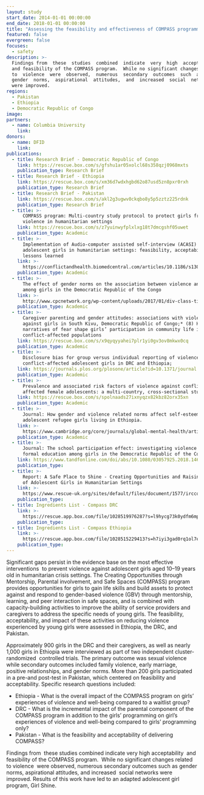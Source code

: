 ```yaml
---
layout: study
start_date: 2014-01-01 00:00:00
end_date: 2018-01-01 00:00:00
title: "Assessing the feasibility and effectiveness of COMPASS programming\_to prevent \_violence against adolescent girls"
featured: false
evergreen: false
focuses:
  - safety
description: >-
  Findings from  these  studies  combined  indicate  very  high  acceptability 
  and feasibility of the COMPASS program.  While no significant changes related 
  to  violence  were  observed,  numerous  secondary  outcomes  such  as 
  gender  norms,  aspirational  attitudes,  and  increased  social  networks 
  were improved.
regions:
  - Pakistan
  - Ethiopia
  - Democratic Republic of Congo
image:
partners:
  - name: Columbia University
    link:
donors:
  - name: DFID
    link:
publications:
  - title: Research Brief - Democratic Republic of Congo
    link: https://rescue.box.com/s/gfshu1ar05xolcl68s358qzj0968mxts
    publication_type: Research Brief
  - title: Research Brief - Ethiopia
    link: https://rescue.box.com/s/xm36d7wdxhgbd62o87usd5zn8pxr0rxh
    publication_type: Research Brief
  - title: Research Brief - Pakistan
    link: https://rescue.box.com/s/akl2g3ugwv0ckqbo8y5p5zztz225rdnk
    publication_type: Research Brief
  - title: >-
      COMPASS program: Multi-country study protocol to protect girls from
      violence in humanitarian settings
    link: https://rescue.box.com/s/z7yuinwyfplxlxg18t7dmcgshf05uwet
    publication_type: Academic
  - title: >-
      Implementation of Audio-computer assisted self-interview (ACASI) among
      adolescent girls in humanitarian settings: feasibility, acceptability and
      lessons learned
    link: >-
      https://conflictandhealth.biomedcentral.com/articles/10.1186/s13031-016-0098-1
    publication_type: Academic
  - title: >-
      The effect of gender norms on the association between violence and hope
      among girls in the Democratic Republic of the Congo
    link: >-
      http://www.cpcnetwork.org/wp-content/uploads/2017/01/div-class-title-the-effect-of-gender-norms-on-the-association-between-violence-and-hope-among-girls-in-the-democratic-republic-of-the-congo-div.pdf
    publication_type: Academic
  - title: >-
      Caregiver parenting and gender attitudes: associations with violence
      against girls in South Kivu, Democratic Republic of Congo;* (8) How
      narratives of fear shape girls’ participation in community life in two
      conflict-affected populations
    link: https://rescue.box.com/s/x9qyqyyahei7plr1yi0gv3ov8mkwx0cq
    publication_type: Academic
  - title: >-
      Disclosure bias for group versus individual reporting of violence amongst
      conflict-affected adolescent girls in DRC and Ethiopia;
    link: https://journals.plos.org/plosone/article?id=10.1371/journal.pone.0174741
    publication_type: Academic
  - title: >-
      Prevalence and associated risk factors of violence against conflict-
      affected female adolescents: a multi-country, cross-sectional study
    link: https://rescue.box.com/s/spolnaads27ixnyqzx82kbz82orx35xn
    publication_type: Academic
  - title: >-
      Journal: How gender and violence related norms affect self-esteem among
      adolescent refugee girls living in Ethiopia.
    link: >-
      https://www.cambridge.org/core/journals/global-mental-health/article/how-gender-and-violencerelated-norms-affect-selfesteem-among-adolescent-refugee-girls-living-in-ethiopia/8911BCBA072D18CD26FD4B14515767A0
    publication_type: Academic
  - title: >-
      Journal: The school participation effect: investigating violence and
      formal education among girls in the Democratic Republic of the Congo
    link: https://www.tandfonline.com/doi/abs/10.1080/03057925.2018.1464384
    publication_type:
  - title: >-
      Report: A Safe Place to Shine - Creating Opportunities and Raising Voices
      of Adolescent Girls in Humanitarian Settings
    link: >-
      https://www.rescue-uk.org/sites/default/files/document/1577/irccompassglobalreport.pdf
    publication_type:
  - title: Ingredients List - Compass DRC
    link: >-
      https://rescue.app.box.com/file/1028519976287?s=l9hycg73k0ydfm6mp9lyr3ntjo5ycapy
    publication_type:
  - title: Ingredients List - Compass Ethiopia
    link: >-
      https://rescue.app.box.com/file/1028515229413?s=h7iyi3gad0rq1ol7ez383pmog2xu8d3p
    publication_type:
---
```

Significant gaps persist in the evidence base on the most effective interventions&nbsp; to prevent violence against adolescent girls aged 10–19 years old in humanitarian crisis settings. The Creating Opportunities through Mentorship, Parental involvement, and Safe Spaces (COMPASS) program provides opportunities for girls to gain life skills and build assets to protect against and respond to gender-based violence (GBV) through mentorship, learning, and peer interaction in safe spaces, and is combined with capacity-building activities to improve the ability of service providers and caregivers to address the specific needs of young girls. The feasibility, acceptability, and impact of these activities on reducing violence experienced by young girls were assessed in Ethiopia, the DRC, and Pakistan.&nbsp;

Approximately 900 girls in the DRC and their caregivers, as well as nearly 1,000 girls in Ethiopia were interviewed as part of two independent cluster-randomized&nbsp; controlled trials. The primary outcome was sexual violence while secondary outcomes included family violence, early marriage, positive relationships, and gender norms. More than 200 girls participated in a pre-and post-test in Pakistan, which centered on feasibility and acceptability. Specific research questions included:

* Ethiopia - What is the overall impact of the COMPASS program on girls’ experiences of violence and well-being compared to a waitlist group?
* DRC - What is the incremental impact of the parental component of the COMPASS program in addition to the girls’ programming on girl’s experiences of violence and well-being compared to girls’ programming only?
* Pakistan - What is the feasibility and acceptability of delivering COMPASS?&nbsp;

Findings from&nbsp; these studies combined indicate very high acceptability&nbsp; and feasibility of the COMPASS program.&nbsp; While no significant changes related to violence&nbsp; were observed, numerous secondary outcomes such as gender norms, aspirational attitudes, and increased&nbsp; social networks were improved. Results of this work have led to an adapted adolescent girl program, Girl Shine.
